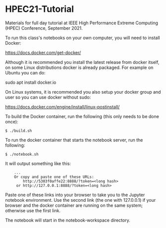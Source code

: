 # HPEC21-Tutorial

Materials for full day tutorial at IEEE High Performance Extreme Computing (HPEC) Conference, September 2021.

To run this class's notebooks on your own computer, you will need to install Docker:

https://docs.docker.com/get-docker/

Although it is recommended you install the latest release from docker
itself, on some Linux distributions docker is already packaged.  For
example on Ubuntu you can do:

  sudo apt install docker.io

On Linux systems, it is recommended you also setup your docker group
and user so you can use docker without sudo:

https://docs.docker.com/engine/install/linux-postinstall/

To build the Docker container, run the following (this only needs to be done once):

`$ ./build.sh`

To run the docker container that starts the notebook server, run the following:

`$ ./notebook.sh`

It will output something like this:

```
    ...
    Or copy and paste one of these URLs:
        http://5303f0affe22:8888/?token=<long hash>
     or http://127.0.0.1:8888/?token=<long hash>

```

Paste one of these links into your browser to take you to the Jupyter notebook environment.  Use the second link (the one with 127.0.0.1) if your browser and the docker container are running on the same system; otherwise use the first link.

The notebook will start in the notebook-workspace directory. 
